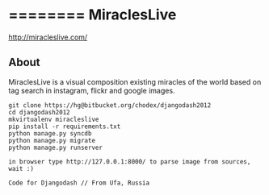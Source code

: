 ========
MiraclesLive
========
http://miracleslive.com/


About
-----
MiraclesLive is a visual composition existing miracles of the world based on tag search in instagram, flickr and google images.


~~~~{.bash}
git clone https://hg@bitbucket.org/chodex/djangodash2012
cd djangodash2012
mkvirtualenv miracleslive
pip install -r requirements.txt
python manage.py syncdb
python manage.py migrate
python manage.py runserver

in browser type http://127.0.0.1:8000/ to parse image from sources, wait :)

Code for Djangodash // From Ufa, Russia